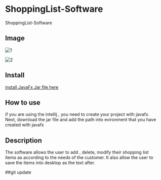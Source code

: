 # ShoppingList-Software
ShoppingList-Software

## Image
![1](https://user-images.githubusercontent.com/33853565/61395634-e78dce80-a893-11e9-8199-8536f2f0f656.png)
</br>

![2](https://user-images.githubusercontent.com/33853565/61395664-f6748100-a893-11e9-8d43-3cba3844066d.png)


## Install

<a href="https://gluonhq.com/products/javafx/">install JavaFx Jar file here</a>

## How to use
<p> if you are using the intellij , you need to create your project with javafx. Next, download the jar file and add the path into evironment that you have created with javafx</p>

## Description
<p>The software allows the user to add , delete, modify their shopping list items as according to the needs of the customer. It also allow 
  the user to save the items into desktop as the text after.
</p>


##git update

